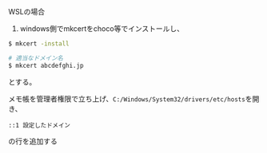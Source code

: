 WSLの場合

1. windows側でmkcertをchoco等でインストールし、

```bash
$ mkcert -install

# 適当なドメイン名
$ mkcert abcdefghi.jp
```

とする。

メモ帳を管理者権限で立ち上げ、`C:/Windows/System32/drivers/etc/hosts`を開き、

```
::1 設定したドメイン
```

の行を追加する

